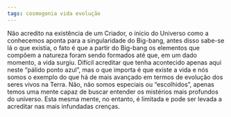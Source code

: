 ```yaml
---
tags: cosmogonia vida evolução
---
```

Não acredito na existência de um Criador, o início do Universo como a conhecemos aponta para a singularidade do Big-bang, antes disso sabe-se lá o que existia, o fato é que a partir do Big-bang os elementos que compõem a natureza foram sendo formados até que, em um dado momento, a vida surgiu. Difícil acreditar que tenha acontecido apenas aqui neste “pálido ponto azul”, mas o que importa é que existe a vida e nós somos o exemplo do que há de mais avançado em termos de evolução dos seres vivos na Terra. Não, não somos especiais ou “escolhidos”, apenas temos uma mente capaz de buscar entender os mistérios mais profundos do universo. Esta mesma mente, no entanto, é limitada e pode ser levada a acreditar nas mais infundadas crenças.

